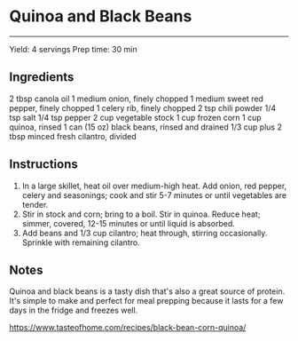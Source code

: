 # Quinoa and Black Beans
---
Yield: 4 servings
Prep time: 30 min

## Ingredients
2 tbsp canola oil
1 medium onion, finely chopped
1 medium sweet red pepper, finely chopped
1 celery rib, finely chopped
2 tsp chili powder
1/4 tsp salt
1/4 tsp pepper
2 cup vegetable stock
1 cup frozen corn
1 cup quinoa, rinsed
1 can (15 oz) black beans, rinsed and drained
1/3 cup plus 2 tbsp minced fresh cilantro, divided

## Instructions
1. In a large skillet, heat oil over medium-high heat. Add onion, red pepper, celery and seasonings; cook and stir 5-7 minutes or until vegetables are tender.
2. Stir in stock and corn; bring to a boil. Stir in quinoa. Reduce heat; simmer, covered, 12-15 minutes or until liquid is absorbed.
3. Add beans and 1/3 cup cilantro; heat through, stirring occasionally. Sprinkle with remaining cilantro.

## Notes

Quinoa and black beans is a tasty dish that's also a great source of protein. It's simple to make and perfect for meal prepping because it lasts for a few days in the fridge and freezes well.


https://www.tasteofhome.com/recipes/black-bean-corn-quinoa/